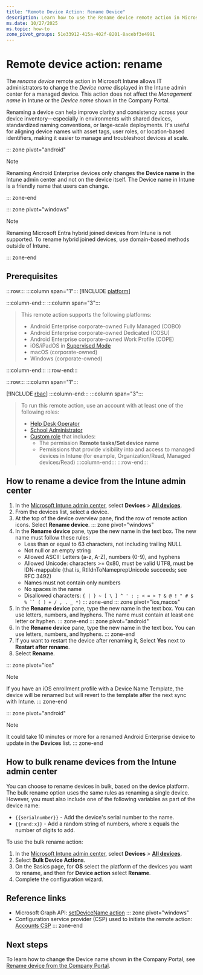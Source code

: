 ```yaml
---
title: "Remote Device Action: Rename Device"
description: Learn how to use the Rename device remote action in Microsoft Intune to update the device name shown in the admin center. Useful for standardizing naming conventions, managing shared devices, and improving inventory clarity.
ms.date: 10/27/2025
ms.topic: how-to
zone_pivot_groups: 51e33912-415a-402f-8201-8acebf3e4991
---
```


# Remote device action: rename

The *rename device* remote action in Microsoft Intune allows IT administrators to change the *Device name* displayed in the Intune admin center for a managed device. This action does not affect the *Management name* in Intune or the *Device name* shown in the Company Portal.

Renaming a device can help improve clarity and consistency across your device inventory—especially in environments with shared devices, standardized naming conventions, or large-scale deployments. It's useful for aligning device names with asset tags, user roles, or location-based identifiers, making it easier to manage and troubleshoot devices at scale.

::: zone pivot="android"

> [!NOTE]
> Renaming Android Enterprise devices only changes the **Device name** in the Intune admin center and not on the device itself. The Device name in Intune is a friendly name that users can change.

::: zone-end

::: zone pivot="windows"

> [!NOTE]
> Renaming Microsoft Entra hybrid joined devices from Intune is not supported. To rename hybrid joined devices, use domain-based methods outside of Intune.

::: zone-end

## Prerequisites

:::row:::
:::column span="1":::
[!INCLUDE [platform](../../includes/requirements/platform.md)]

:::column-end:::
:::column span="3":::

> This remote action supports the following platforms:
> - Android Enterprise corporate-owned Fully Managed (COBO)
> - Android Enterprise corporate-owned Dedicated (COSU)
> - Android Enterprise corporate-owned Work Profile (COPE)
> - iOS/iPadOS in [Supervised Mode][IOS-SUP]
> - macOS (corporate-owned)
> - Windows (corporate-owned)

:::column-end:::
:::row-end:::

:::row:::
:::column span="1":::

[!INCLUDE [rbac](../../includes/requirements/rbac.md)]
:::column-end:::
:::column span="3":::
> To run this remote action, use an account with at least one of the following roles:
>
> - [Help Desk Operator][INT-R1]
> - [School Administrator][INT-R2]
> - [Custom role][INT-RC] that includes:
>   - The permission **Remote tasks/Set device name**
>   - Permissions that provide visibility into and access to managed devices in Intune (for example, Organization/Read, Managed devices/Read)
:::column-end:::
:::row-end:::
## How to rename a device from the Intune admin center

1. In the [Microsoft Intune admin center][INT-AC], select **Devices** > [**All devices**][INT-ALLD].
1. From the devices list, select a device.
1. At the top of the device overview pane, find the row of remote action icons. Select **Rename device**.
::: zone pivot="windows"
4. In the **Rename device** pane, type the new name in the text box. The new name must follow these rules:
    - Less than or equal to 63 characters, not including trailing NULL
    - Not null or an empty string
    - Allowed ASCII: Letters (a-z, A-Z), numbers (0-9), and hyphens
    - Allowed Unicode: characters >= 0x80, must be valid UTF8, must be IDN-mappable (that is, RtlIdnToNameprepUnicode succeeds; see RFC 3492)
    - Names must not contain only numbers
    - No spaces in the name
    - Disallowed characters: `{ | } ~ [ \ ] ^ ' : ; < = > ? & @ ! " # $ % `` ( ) + / , . _ *)`
::: zone-end
::: zone pivot="ios,macos"
4. In the **Rename device** pane, type the new name in the text box. You can use letters, numbers, and hyphens. The name must contain at least one letter or hyphen.
::: zone-end
::: zone pivot="android"
4. In the **Rename device** pane, type the new name in the text box. You can use letters, numbers, and hyphens.
::: zone-end
5. If you want to restart the device after renaming it, Select **Yes** next to **Restart after rename**.
6. Select **Rename**.

::: zone pivot="ios"
> [!NOTE]
> If you have an iOS enrollment profile with a Device Name Template, the device will be renamed but will revert to the template after the next sync with Intune.
::: zone-end

::: zone pivot="android"
> [!NOTE]
> It could take 10 minutes or more for a renamed Android Enterprise device to update in the **Devices** list.
::: zone-end

## How to bulk rename devices from the Intune admin center

You can choose to rename devices in bulk, based on the device platform. The bulk rename option uses the same rules as renaming a single device. However, you must also include one of the following variables as part of the device name:

- `{{serialnumber}}` - Add the device's serial number to the name.
- `{{rand:x}}` - Add a random string of numbers, where x equals the number of digits to add.

To use the bulk rename action:

1. In the [Microsoft Intune admin center][INT-AC], select **Devices** > [**All devices**][INT-ALLD].
1. Select **Bulk Device Actions**.
1. On the Basics page, for **OS** select the platform of the devices you want to rename, and then for **Device action** select **Rename**.
1. Complete the configuration wizard.

## Reference links

- Microsoft Graph API: [setDeviceName action][GRAPH-1]
::: zone pivot="windows"
- Configuration service provider (CSP) used to initiate the remote action: [Accounts CSP][CSP-1]
::: zone-end

## Next steps

To learn how to change the Device name shown in the Company Portal, see [Rename device from the Company Portal](../user-help/rename-your-device-cpapp.md).

<!--links-->

<!-- graph -->

[GRAPH-1]: /graph/api/intune-devices-manageddevice-setdevicename

<!-- admin center -->

[INT-AC]: https://go.microsoft.com/fwlink/?linkid=2109431
[INT-ALLD]: https://go.microsoft.com/fwlink/?linkid=2333814

[IOS-SUP]: /intune/intune-service/remote-actions/device-supervised-mode

[INT-RC]: /intune/intune-service/fundamentals/create-custom-role
[INT-R1]: /intune/intune-service/fundamentals/role-based-access-control-reference#help-desk-operator
[INT-R2]: /intune/intune-service/fundamentals/role-based-access-control-reference#school-administrator

[CSP-1]: /windows/client-management/mdm/accounts-csp

